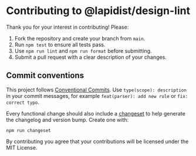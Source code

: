 # Contributing to @lapidist/design-lint

Thank you for your interest in contributing! Please:

1. Fork the repository and create your branch from `main`.
2. Run `npm test` to ensure all tests pass.
3. Use `npm run lint` and `npm run format` before submitting.
4. Submit a pull request with a clear description of your changes.

## Commit conventions

This project follows [Conventional Commits](https://www.conventionalcommits.org/).
Use `type(scope): description` in your commit messages, for example
`feat(parser): add new rule` or `fix: correct typo`.

Every functional change should also include a [changeset](./.changeset/README.md)
to help generate the changelog and version bump. Create one with:

```
npm run changeset
```

By contributing you agree that your contributions will be licensed under the MIT License.
